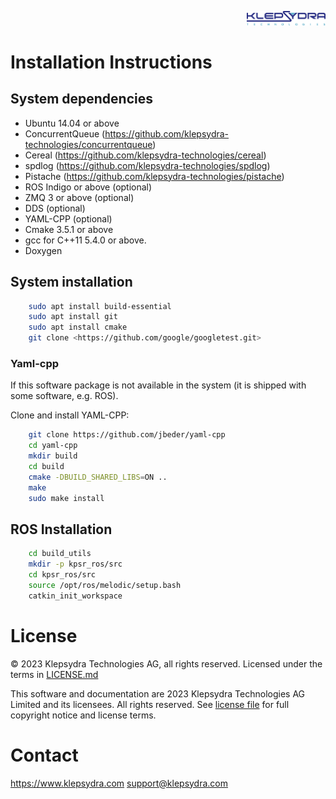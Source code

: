 <p align="right">
  <img width="25%" height="25%"src="./images/klepsydra_logo.jpg">
</p>

# Installation Instructions

## System dependencies

* Ubuntu 14.04 or above
* ConcurrentQueue (<https://github.com/klepsydra-technologies/concurrentqueue>)
* Cereal (<https://github.com/klepsydra-technologies/cereal>)
* spdlog (<https://github.com/klepsydra-technologies/spdlog>)
* Pistache (<https://github.com/klepsydra-technologies/pistache>)
* ROS Indigo or above (optional)
* ZMQ 3 or above (optional)
* DDS (optional)
* YAML-CPP (optional)
* Cmake 3.5.1 or above
* gcc for C++11 5.4.0 or above.
* Doxygen

## System installation

``` bash
    sudo apt install build-essential
    sudo apt install git
    sudo apt install cmake
    git clone <https://github.com/google/googletest.git>
 ```

### Yaml-cpp

If this software package is not available in the system (it is shipped with some software, e.g. ROS).

Clone and install YAML-CPP:

``` bash
    git clone https://github.com/jbeder/yaml-cpp
    cd yaml-cpp
    mkdir build
    cd build
    cmake -DBUILD_SHARED_LIBS=ON ..
    make
    sudo make install
```

## ROS Installation

``` bash
    cd build_utils
    mkdir -p kpsr_ros/src
    cd kpsr_ros/src
    source /opt/ros/melodic/setup.bash
    catkin_init_workspace
```

# License

&copy; 2023 Klepsydra Technologies AG, all rights reserved. Licensed under the terms in [LICENSE.md](./LICENSE.md)

This software and documentation are 2023 Klepsydra Technologies AG
Limited and its licensees. All rights reserved. See [license file](./LICENSE.md) for full copyright notice and license terms.

# Contact

<https://www.klepsydra.com>
support@klepsydra.com
